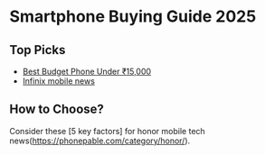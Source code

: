 # Smartphone Buying Guide 2025

## Top Picks
- [Best Budget Phone Under ₹15,000](https://phonepable.com/category/motorola/)
- [Infinix mobile news](https://phonepable.com/category/infinix/)

## How to Choose?
Consider these [5 key factors] for honor mobile tech news(https://phonepable.com/category/honor/).
